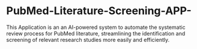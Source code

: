 # PubMed-Literature-Screening-APP-
This Application is an an AI-powered system to automate the systematic review process for PubMed literature, streamlining the identification and screening of relevant research studies more easily and efficiently.
